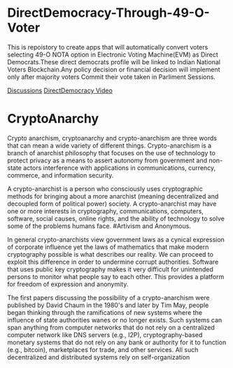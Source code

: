 # DirectDemocracy-Through-49-O-Voter
This is repoistory to create apps that will automatically convert voters selecting 49-O NOTA option in Electronic Voting Machine(EVM) as Direct Democrats.These direct democrats profile will be linked to Indian National Voters Blockchain.Any policy decision or financial decision will implement only after majority voters Commit their vote taken in Parliment Sessions.

[Discussions](https://github.com/AnonymousBlockChainDemocracy/DirectDemocracy-49-O-Voter/discussions)
[DirectDemocracy Video](https://www.youtube.com/watch?v=y5W45Va0cPE)


# CryptoAnarchy
Crypto anarchism, cryptoanarchy and crypto-anarchism are three words that can mean a wide variety of different things.
Crypto-anarchism is a branch of anarchist philosophy that focuses on the use of technology to protect privacy as a means to assert autonomy from government and non-state actors interference with applications in communications, currency, commerce, and information security.

A crypto-anarchist is a person who consciously uses cryptographic methods for bringing about a more anarchist (meaning decentralized and decoupled form of political power) society. A crypto-anarchist may have one or more interests in cryptography, communications, computers, software, social causes, online rights, and the ability of technology to solve some of the problems humans face. #Artivism and Anonymous.

In general crypto-anarchists view government laws as a cynical expression of corporate influence yet the laws of mathematics that make modern cryptography possible is what describes our reality. We can proceed to exploit this difference in order to undermine corrupt authorities. Software that uses public key cryptography makes it very difficult for unintended persons to monitor what people say to each other. This provides a platform for freedom of expression and anonymity.

The first papers discussing the possibility of a crypto-anarchism were published by David Chaum in the 1980's and later by Tim May, people began thinking through the ramifications of new systems where the influence of state authorities wanes or no longer exists. Such systems can span anything from computer networks that do not rely on a centralized computer network like DNS servers (e.g., I2P), cryptography-based monetary systems that do not rely on any bank or authority for it to function (e.g., bitcoin), marketplaces for trade, and other services. All such decentralized and distributed systems rely on self-organization
